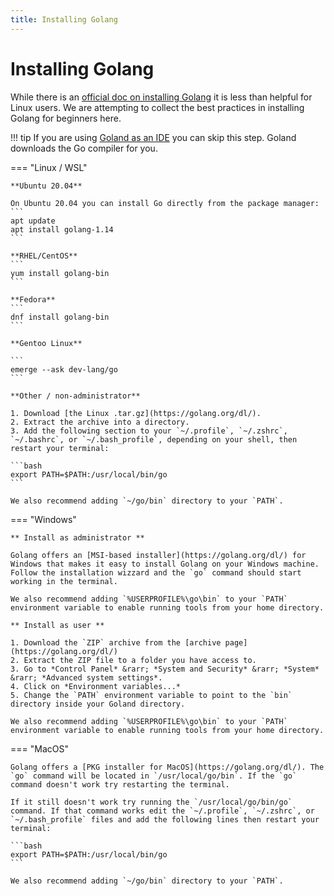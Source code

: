 ```yaml
---
title: Installing Golang
---
```


<h1>Installing Golang</h1>

While there is an [official doc on installing Golang](https://golang.org/doc/install) it is less than helpful for Linux users. We are attempting to collect the best practices in installing Golang for beginners here.

!!! tip
    If you are using [Goland as an IDE](https://www.jetbrains.com/go/) you can skip this step. Goland downloads the Go compiler for you.

=== "Linux / WSL"

    **Ubuntu 20.04**
    
    On Ubuntu 20.04 you can install Go directly from the package manager:
    ```
    apt update
    apt install golang-1.14
    ```
    
    **RHEL/CentOS**
    ```
    yum install golang-bin
    ```
    
    **Fedora**
    ```
    dnf install golang-bin
    ```
    
    **Gentoo Linux**
    
    ```
    emerge --ask dev-lang/go
    ```
    
    **Other / non-administrator**
    
    1. Download [the Linux .tar.gz](https://golang.org/dl/).
    2. Extract the archive into a directory.
    3. Add the following section to your `~/.profile`, `~/.zshrc`, `~/.bashrc`, or `~/.bash_profile`, depending on your shell, then restart your terminal:
    
    ```bash
    export PATH=$PATH:/usr/local/bin/go
    ```
    
    We also recommend adding `~/go/bin` directory to your `PATH`.

=== "Windows"

    ** Install as administrator **

    Golang offers an [MSI-based installer](https://golang.org/dl/) for Windows that makes it easy to install Golang on your Windows machine. Follow the installation wizzard and the `go` command should start working in the terminal.
    
    We also recommend adding `%USERPROFILE%\go\bin` to your `PATH` environment variable to enable running tools from your home directory.
    
    ** Install as user **
    
    1. Download the `ZIP` archive from the [archive page](https://golang.org/dl/)
    2. Extract the ZIP file to a folder you have access to.
    3. Go to *Control Panel* &rarr; *System and Security* &rarr; *System* &rarr; *Advanced system settings*.
    4. Click on *Environment variables...*
    5. Change the `PATH` environment variable to point to the `bin` directory inside your Goland directory.
    
    We also recommend adding `%USERPROFILE%\go\bin` to your `PATH` environment variable to enable running tools from your home directory.
   
=== "MacOS"

    Golang offers a [PKG installer for MacOS](https://golang.org/dl/). The `go` command will be located in `/usr/local/go/bin`. If the `go` command doesn't work try restarting the terminal.
    
    If it still doesn't work try running the `/usr/local/go/bin/go` command. If that command works edit the `~/.profile`, `~/.zshrc`, or `~/.bash_profile` files and add the following lines then restart your terminal:
    
    ```bash
    export PATH=$PATH:/usr/local/bin/go
    ```
    
    We also recommend adding `~/go/bin` directory to your `PATH`.

